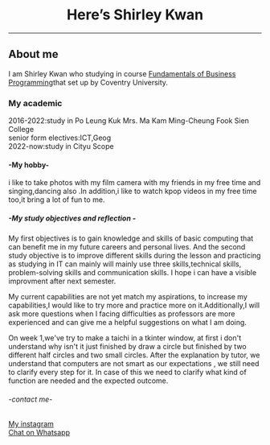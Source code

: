 <html lang="en">
<head>
<body>
<h1 style="text-align:center;">Here’s Shirley Kwan</h1>
<hr>
<h2>About me</h2>
  
<p1>I am Shirley Kwan who studying in course <a href="https://www5.scope.edu/programmes/bachelors-degree-top-up/bsc-hons-information-technology-business">Fundamentals of Business Programming</a>that set up by Coventry University.</p1>
 
  <h3>My academic</h3>
  <p>2016-2022:study in Po Leung Kuk Mrs. Ma Kam Ming-Cheung Fook Sien College
   <br>            senior form electives:ICT,Geog
    <br>2022-now:study in Cityu Scope</p>
  
  <h4>-My hobby-</h4>
 <p>i like to take photos with my film camera with my friends in my free time and singing,dancing also .In addition,i like to watch kpop videos in my free time too,it bring a lot of fun to me.</P>

<h5>-My study objectives and reflection -</h5>
  
<p>My first objectives is to gain knowledge and skills 
  of basic computing that can benefit me in my future 
  careers and personal lives.
  And the second study objective is to improve different 
  skills during the lesson and practicing as studying 
  in IT can mainly will mainly use three skills,technical skills,
  problem-solving skills and communication skills.
  I hope i can have a visible improvment after next semester.</p>
 <p>My current capabilities are not yet match my aspirations,
   to increase my capabilities,I would like to try more and 
   practice more on it.Additionally,I will ask more questions 
   when I facing difficulties as professors are more experienced
   and can give me a helpful suggestions on what I am doing.
</p>
<p>On week 1,we've try to make a taichi in a tkinter window,
  at first i don't understand why isn't it just finished by 
  draw a circle but finished by two different half circles 
  and two small circles. After the explanation by tutor, 
  we understand that computers are not smart as our expectations ,
  we still need to clarify every step for it.
In case of this we need to clarify what kind of function are needed 
  and the expected outcome.
  </p>





 
  




   
 <h6>-contact me-</h6>   

<a href="https://www.instagram.com/4k12s08y/">My instagram</a>
 <br>
<a href="https://wa.me/55459488">Chat on Whatsapp</a>

 
</head>
</body>
</html>
